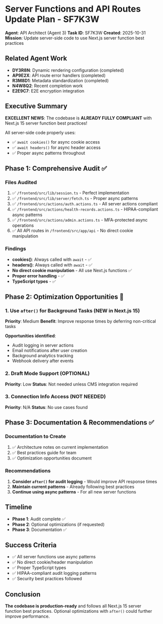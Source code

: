 # Server Functions and API Routes Update Plan - SF7K3W

**Agent**: API Architect (Agent 3)
**Task ID**: SF7K3W
**Created**: 2025-10-31
**Mission**: Update server-side code to use Next.js server function best practices

## Related Agent Work
- **DY3R8N**: Dynamic rendering configuration (completed)
- **AP9E2X**: API route error handlers (completed)
- **R3M8D1**: Metadata standardization (completed)
- **N4W8Q2**: Recent completion work
- **E2E9C7**: E2E encryption integration

## Executive Summary

**EXCELLENT NEWS**: The codebase is **ALREADY FULLY COMPLIANT** with Next.js 15 server function best practices!

All server-side code properly uses:
- ✅ `await cookies()` for async cookie access
- ✅ `await headers()` for async header access
- ✅ Proper async patterns throughout

## Phase 1: Comprehensive Audit ✅

### Files Audited
1. ✅ `/frontend/src/lib/session.ts` - Perfect implementation
2. ✅ `/frontend/src/lib/server/fetch.ts` - Proper async patterns
3. ✅ `/frontend/src/actions/auth.actions.ts` - All server actions compliant
4. ✅ `/frontend/src/actions/health-records.actions.ts` - HIPAA-compliant async patterns
5. ✅ `/frontend/src/actions/admin.actions.ts` - MFA-protected async operations
6. ✅ All API routes in `/frontend/src/app/api` - No direct cookie manipulation

### Findings
- **cookies()**: Always called with `await` - ✅
- **headers()**: Always called with `await` - ✅
- **No direct cookie manipulation** - All use Next.js functions ✅
- **Proper error handling** - ✅
- **TypeScript types** - ✅

## Phase 2: Optimization Opportunities 🚀

### 1. Use `after()` for Background Tasks (NEW in Next.js 15)
**Priority**: Medium
**Benefit**: Improve response times by deferring non-critical tasks

**Opportunities identified**:
- Audit logging in server actions
- Email notifications after user creation
- Background analytics tracking
- Webhook delivery after events

### 2. Draft Mode Support (OPTIONAL)
**Priority**: Low
**Status**: Not needed unless CMS integration required

### 3. Connection Info Access (NOT NEEDED)
**Priority**: N/A
**Status**: No use cases found

## Phase 3: Documentation & Recommendations ✅

### Documentation to Create
1. ✅ Architecture notes on current implementation
2. ✅ Best practices guide for team
3. ✅ Optimization opportunities document

### Recommendations
1. **Consider `after()` for audit logging** - Would improve API response times
2. **Maintain current patterns** - Already following best practices
3. **Continue using async patterns** - For all new server functions

## Timeline

- **Phase 1**: Audit complete ✅
- **Phase 2**: Optional optimizations (if requested)
- **Phase 3**: Documentation ✅

## Success Criteria

- ✅ All server functions use async patterns
- ✅ No direct cookie/header manipulation
- ✅ Proper TypeScript types
- ✅ HIPAA-compliant audit logging patterns
- ✅ Security best practices followed

## Conclusion

**The codebase is production-ready** and follows all Next.js 15 server function best practices. Optional optimizations with `after()` could further improve performance.
